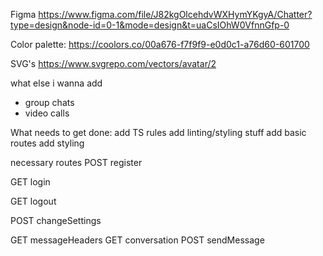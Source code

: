 Figma
https://www.figma.com/file/J82kgOlcehdvWXHymYKgyA/Chatter?type=design&node-id=0-1&mode=design&t=uaCsIOhW0VfnnGfp-0

Color palette:
https://coolors.co/00a676-f7f9f9-e0d0c1-a76d60-601700

SVG's
https://www.svgrepo.com/vectors/avatar/2

what else i wanna add

- group chats
- video calls

What needs to get done:
add TS rules
add linting/styling stuff
add basic routes
add styling

necessary routes
POST register

GET login

GET logout

POST changeSettings

GET messageHeaders
GET conversation
POST sendMessage

